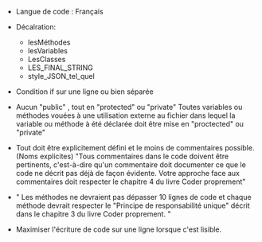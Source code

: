 - Langue de code : Français

- Décalration:

  - lesMéthodes
  - lesVariables
  - LesClasses
  - LES_FINAL_STRING
  - style_JSON_tel_quel
  
- Condition if sur une ligne ou bien séparée

- Aucun "public" , tout en "protected" ou "private" 
  Toutes variables ou méthodes vouées à une utilisation externe au fichier dans lequel la variable ou       méthode à été déclarée doit être mise en "proctected" ou "private"

- Tout doit être explicitement défini et le moins de commentaires possible. (Noms explicites) 
"Tous commentaires dans le code doivent être pertinents, c'est-à-dire qu'un commentaire doit
documenter ce que le code ne décrit pas déjà de façon évidente. Votre approche face aux
commentaires doit respecter le chapitre 4 du livre Coder proprement" 

- " Les méthodes ne devraient pas dépasser 10 lignes de code et chaque méthode devrait
respecter le "Principe de responsabilité unique" décrit dans le chapitre 3 du livre Coder
proprement. "

- Maximiser l'écriture de code sur une ligne lorsque c'est lisible.

